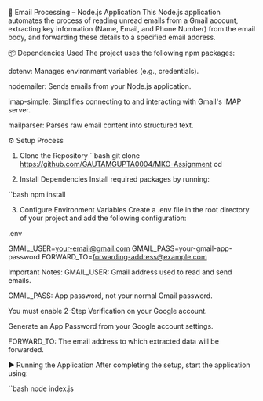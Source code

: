 📧 Email Processing – Node.js Application
This Node.js application automates the process of reading unread emails from a Gmail account, extracting key information (Name, Email, and Phone Number) from the email body, and forwarding these details to a specified email address.

📦 Dependencies Used
The project uses the following npm packages:

dotenv: Manages environment variables (e.g., credentials).

nodemailer: Sends emails from your Node.js application.

imap-simple: Simplifies connecting to and interacting with Gmail's IMAP server.

mailparser: Parses raw email content into structured text.

⚙️ Setup Process
1. Clone the Repository
``bash
git clone <https://github.com/GAUTAMGUPTA0004/MKO-Assignment>
cd <MKO-Assignment>


2. Install Dependencies
Install required packages by running:

``bash
npm install


3. Configure Environment Variables
Create a .env file in the root directory of your project and add the following configuration:

.env

GMAIL_USER=your-email@gmail.com
GMAIL_PASS=your-gmail-app-password
FORWARD_TO=forwarding-address@example.com


Important Notes:
GMAIL_USER: Gmail address used to read and send emails.

GMAIL_PASS: App password, not your normal Gmail password.

You must enable 2-Step Verification on your Google account.

Generate an App Password from your Google account settings.

FORWARD_TO: The email address to which extracted data will be forwarded.

▶️ Running the Application
After completing the setup, start the application using:

``bash
node index.js